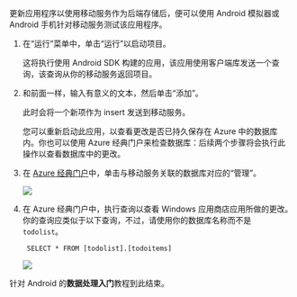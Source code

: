 ﻿更新应用程序以使用移动服务作为后端存储后，便可以使用 Android 模拟器或 Android 手机针对移动服务测试该应用程序。

1. 在“运行”菜单中，单击“运行”以启动项目。

	这将执行使用 Android SDK 构建的应用，该应用使用客户端库发送一个查询，该查询从你的移动服务返回项目。

2. 和前面一样，输入有意义的文本，然后单击“添加”。

   	此时会将一个新项作为 insert 发送到移动服务。

    您可以重新启动此应用，以查看更改是否已持久保存在 Azure 中的数据库内。你也可以使用 Azure 经典门户来检查数据库：后续两个步骤将会执行此操作以查看数据库中的更改。


4. 在 [Azure 经典门户](https://manage.windowsazure.cn/)中，单击与移动服务关联的数据库对应的“管理”。

    ![](./media/mobile-services-dotnet-backend-windows-store-dotnet-get-started-data/manage-sql-azure-database.png)

5. 在 Azure 经典门户中，执行查询以查看 Windows 应用商店应用所做的更改。你的查询应类似于以下查询，不过，请使用你的数据库名称而不是 `todolist`。

        SELECT * FROM [todolist].[todoitems]

    ![](./media/mobile-services-dotnet-backend-windows-store-dotnet-get-started-data/sql-azure-query.png)

针对 Android 的**数据处理入门**教程到此结束。

<!---HONumber=Mooncake_0118_2016-->